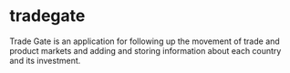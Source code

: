 # tradegate
Trade Gate is an application for following up the movement of trade and product markets and adding and storing information about each country and its investment.
